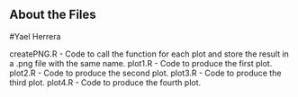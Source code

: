 ## About the Files
#Yael Herrera 

createPNG.R - Code to call the function for each plot and store the result in a .png file with the same name.
plot1.R - Code to produce the first plot.
plot2.R - Code to produce the second plot.
plot3.R - Code to produce the third plot.
plot4.R - Code to produce the fourth plot.